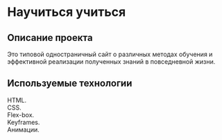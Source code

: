 # Научиться учиться

## Описание проекта

Это типовой одностраничный сайт о различных методах обучения и эффективной реализации полученных знаний в повседневной жизни.

## Используемые технологии 

HTML.  
CSS.  
Flex-box.  
Keyframes.  
Анимации.
